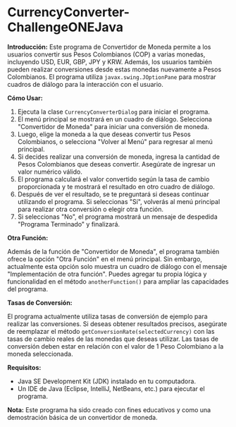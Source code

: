 # CurrencyConverter-ChallengeONEJava

**Introducción:**
Este programa de Convertidor de Moneda permite a los usuarios convertir sus Pesos Colombianos (COP) a varias monedas, incluyendo USD, EUR, GBP, JPY y KRW. Además, los usuarios también pueden realizar conversiones desde estas monedas nuevamente a Pesos Colombianos. El programa utiliza `javax.swing.JOptionPane` para mostrar cuadros de diálogo para la interacción con el usuario.

**Cómo Usar:**

1. Ejecuta la clase `CurrencyConverterDialog` para iniciar el programa.
2. El menú principal se mostrará en un cuadro de diálogo. Selecciona "Convertidor de Moneda" para iniciar una conversión de moneda.
3. Luego, elige la moneda a la que deseas convertir tus Pesos Colombianos, o selecciona "Volver al Menú" para regresar al menú principal.
4. Si decides realizar una conversión de moneda, ingresa la cantidad de Pesos Colombianos que deseas convertir. Asegúrate de ingresar un valor numérico válido.
5. El programa calculará el valor convertido según la tasa de cambio proporcionada y te mostrará el resultado en otro cuadro de diálogo.
6. Después de ver el resultado, se te preguntará si deseas continuar utilizando el programa. Si seleccionas "Sí", volverás al menú principal para realizar otra conversión o elegir otra función.
7. Si seleccionas "No", el programa mostrará un mensaje de despedida "Programa Terminado" y finalizará.

**Otra Función:**

Además de la función de "Convertidor de Moneda", el programa también ofrece la opción "Otra Función" en el menú principal. Sin embargo, actualmente esta opción solo muestra un cuadro de diálogo con el mensaje "Implementación de otra función". Puedes agregar tu propia lógica y funcionalidad en el método `anotherFunction()` para ampliar las capacidades del programa.

**Tasas de Conversión:**

El programa actualmente utiliza tasas de conversión de ejemplo para realizar las conversiones. Si deseas obtener resultados precisos, asegúrate de reemplazar el método `getConversionRate(selectedCurrency)` con las tasas de cambio reales de las monedas que deseas utilizar. Las tasas de conversión deben estar en relación con el valor de 1 Peso Colombiano a la moneda seleccionada.

**Requisitos:**
- Java SE Development Kit (JDK) instalado en tu computadora.
- Un IDE de Java (Eclipse, IntelliJ, NetBeans, etc.) para ejecutar el programa.

**Nota:**
Este programa ha sido creado con fines educativos y como una demostración básica de un convertidor de moneda.
